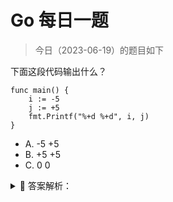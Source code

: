 # Go 每日一题

> 今日（2023-06-19）的题目如下

下面这段代码输出什么？

```golang
func main() {  
    i := -5
    j := +5
    fmt.Printf("%+d %+d", i, j)
}
```

- A. -5 +5
- B. +5 +5
- C. 0 0

<details>
<summary style="cursor: pointer">🔑 答案解析：</summary>
<div>

参考答案及解析：A。

%d表示输出十进制数字，+表示输出数值的符号。这里不表示取反。

</div>
</details>
